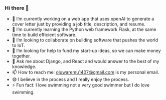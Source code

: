 ### Hi there 👋

- 🔭 I’m currently working on a web app that uses openAI to generate a cover letter just by providing a job title, description, and resume.
- 🌱 I’m currently learning the Python web framework Flask, at the same time to build efficient software.
- 👯 I’m looking to collaborate on building software that pushes the world to IoT.
- 🤔 I’m looking for help to fund my start-up ideas, so we can make money together.
- 💬 Ask me about Django, and React and would answer to the best of my knowledge.
- 📫 How to reach me: oluwaremu1407@gmail.com is my personal email.
- 😄 I believe in the process and I really enjoy the process.
- ⚡ Fun fact: I love swimming not a very good swimmer but I do love swimming.


